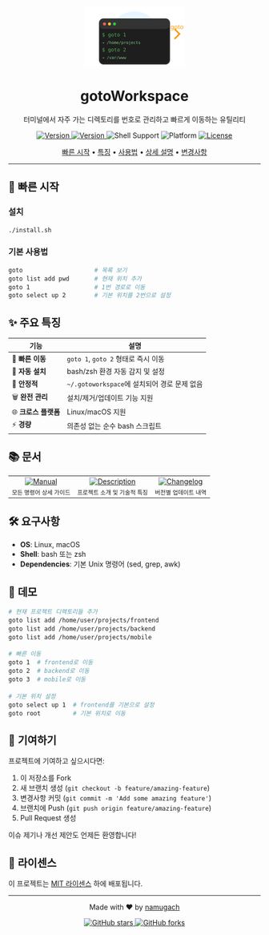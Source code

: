 <p align="center">
  <img src="docs/assets/logo.svg" alt="gotoWorkspace Logo" width="200">
</p>

<h1 align="center">gotoWorkspace</h1>

<p align="center">
  터미널에서 자주 가는 디렉토리를 번호로 관리하고 빠르게 이동하는 유틸리티
</p>

<p align="center">
  <a href="docs/CHANGELOG.md">
    <img src="https://img.shields.io/badge/dynamic/json?color=blue&label=version&query=.version&url=https://raw.githubusercontent.com/namugach/gotoWorkspace/main/src/VERSION&style=flat-square" alt="Version">
  </a>
  <a href="src/VERSION">
    <img src="https://img.shields.io/badge/version-0.3.0-blue.svg?style=flat-square" alt="Version">
  </a>
  <img src="https://img.shields.io/badge/shell-bash%20%7C%20zsh-green.svg?style=flat-square" alt="Shell Support">
  <img src="https://img.shields.io/badge/platform-Linux%20%7C%20macOS-lightgrey.svg?style=flat-square" alt="Platform">
  <a href="LICENSE">
    <img src="https://img.shields.io/badge/license-MIT-yellow.svg?style=flat-square" alt="License">
  </a>
</p>

<p align="center">
  <a href="#-빠른-시작">빠른 시작</a> •
  <a href="#-주요-특징">특징</a> •
  <a href="docs/MANUAL.md">사용법</a> •
  <a href="docs/DESCRIPTION.md">상세 설명</a> •
  <a href="docs/CHANGELOG.md">변경사항</a>
</p>

---

## 🚀 빠른 시작

### 설치
```bash
./install.sh
```

### 기본 사용법
```bash
goto                    # 목록 보기
goto list add pwd       # 현재 위치 추가
goto 1                  # 1번 경로로 이동
goto select up 2        # 기본 위치를 2번으로 설정
```

## ✨ 주요 특징

| 기능 | 설명 |
|------|------|
| 🎯 **빠른 이동** | `goto 1`, `goto 2` 형태로 즉시 이동 |
| 🔧 **자동 설치** | bash/zsh 환경 자동 감지 및 설정 |
| 📂 **안정적** | `~/.gotoworkspace`에 설치되어 경로 문제 없음 |
| 🗑️ **완전 관리** | 설치/제거/업데이트 기능 지원 |
| 🌐 **크로스 플랫폼** | Linux/macOS 지원 |
| ⚡ **경량** | 의존성 없는 순수 bash 스크립트 |

## 📚 문서

<table>
  <tr>
    <td align="center">
      <a href="docs/MANUAL.md">
        <img src="https://img.shields.io/badge/📖-사용_설명서-blue?style=for-the-badge" alt="Manual">
      </a>
      <br>
      <sub>모든 명령어 상세 가이드</sub>
    </td>
    <td align="center">
      <a href="docs/DESCRIPTION.md">
        <img src="https://img.shields.io/badge/📋-상세_설명-green?style=for-the-badge" alt="Description">
      </a>
      <br>
      <sub>프로젝트 소개 및 기술적 특징</sub>
    </td>
    <td align="center">
      <a href="docs/CHANGELOG.md">
        <img src="https://img.shields.io/badge/📝-변경사항-orange?style=for-the-badge" alt="Changelog">
      </a>
      <br>
      <sub>버전별 업데이트 내역</sub>
    </td>
  </tr>
</table>

## 🛠️ 요구사항

- **OS**: Linux, macOS
- **Shell**: bash 또는 zsh
- **Dependencies**: 기본 Unix 명령어 (sed, grep, awk)

## 🎥 데모

```bash
# 현재 프로젝트 디렉토리들 추가
goto list add /home/user/projects/frontend
goto list add /home/user/projects/backend  
goto list add /home/user/projects/mobile

# 빠른 이동
goto 1  # frontend로 이동
goto 2  # backend로 이동
goto 3  # mobile로 이동

# 기본 위치 설정
goto select up 1  # frontend를 기본으로 설정
goto root         # 기본 위치로 이동
```

## 🤝 기여하기

프로젝트에 기여하고 싶으시다면:

1. 이 저장소를 Fork
2. 새 브랜치 생성 (`git checkout -b feature/amazing-feature`)
3. 변경사항 커밋 (`git commit -m 'Add some amazing feature'`)
4. 브랜치에 Push (`git push origin feature/amazing-feature`)
5. Pull Request 생성

이슈 제기나 개선 제안도 언제든 환영합니다!

## 📄 라이센스

이 프로젝트는 [MIT 라이센스](LICENSE) 하에 배포됩니다.

---

<p align="center">
  Made with ❤️ by <a href="https://github.com/namugach">namugach</a>
</p>

<p align="center">
  <a href="https://github.com/namugach/gotoWorkspace">
    <img src="https://img.shields.io/github/stars/namugach/gotoWorkspace?style=social" alt="GitHub stars">
  </a>
  <a href="https://github.com/namugach/gotoWorkspace">
    <img src="https://img.shields.io/github/forks/namugach/gotoWorkspace?style=social" alt="GitHub forks">
  </a>
</p>
